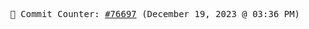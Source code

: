 <p align="center">
    <samp>
        📮 Commit Counter: <a href="https://github.com/Javascript-void0/Javascript-void0/commits/main">#76697</a> (December 19, 2023 @ 03:36 PM)
    </samp>
</p>